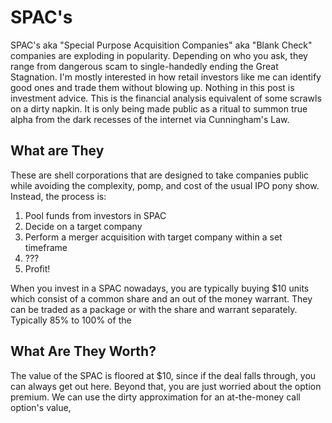 # SPAC's

SPAC's aka "Special Purpose Acquisition Companies" aka "Blank Check" companies are exploding in popularity. Depending on who you ask, they range from dangerous scam to single-handedly ending the Great Stagnation. I'm mostly interested in how retail investors like me can identify good ones and trade them without blowing up. Nothing in this post is investment advice. This is the financial analysis equivalent of some scrawls on a dirty napkin. It is only being made public as a ritual to summon true alpha from the dark recesses of the internet via Cunningham's Law.

## What are They
These are shell corporations that are designed to take companies public while avoiding the complexity, pomp, and cost of the usual IPO pony show. Instead, the process is: 

1. Pool funds from investors in SPAC
2. Decide on a target company
3. Perform a merger acquisition with target company within a set timeframe
4. ???
5. Profit!

When you invest in a SPAC nowadays, you are typically buying $10 units which consist of a common share and an out of the money warrant.  They can be traded as a package or with the share and warrant separately. Typically 85% to 100% of the 

## What Are They Worth? 
The value of the SPAC is floored at $10, since if the deal falls through, you can always get out here. Beyond that, you are just worried about the option premium.
We can use the dirty approximation for an at-the-money call option's value, 
<script type="text/x-mathjax-config">
MathJax.Hub.Config({
	tex2jax: {
		inlineMath: [['$','$'], ['\\(','\\)']],
		processEscapes: true},
		jax: ["input/TeX","input/MathML","input/AsciiMath","output/CommonHTML"],
		extensions: ["tex2jax.js","mml2jax.js","asciimath2jax.js","MathMenu.js","MathZoom.js","AssistiveMML.js", "[Contrib]/a11y/accessibility-menu.js"],
		TeX: {
			extensions: ["AMSmath.js","AMSsymbols.js","noErrors.js","noUndefined.js"],
			equationNumbers: {
				autoNumber: "AMS"
			}
		}
});
</script>

